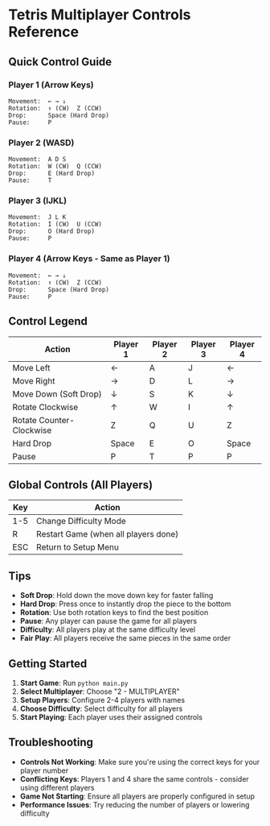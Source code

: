 # Tetris Multiplayer Controls Reference

## Quick Control Guide

### Player 1 (Arrow Keys)
```
Movement:  ← → ↓
Rotation:  ↑ (CW)  Z (CCW)
Drop:      Space (Hard Drop)
Pause:     P
```

### Player 2 (WASD)
```
Movement:  A D S
Rotation:  W (CW)  Q (CCW)
Drop:      E (Hard Drop)
Pause:     T
```

### Player 3 (IJKL)
```
Movement:  J L K
Rotation:  I (CW)  U (CCW)
Drop:      O (Hard Drop)
Pause:     P
```

### Player 4 (Arrow Keys - Same as Player 1)
```
Movement:  ← → ↓
Rotation:  ↑ (CW)  Z (CCW)
Drop:      Space (Hard Drop)
Pause:     P
```

## Control Legend

| Action | Player 1 | Player 2 | Player 3 | Player 4 |
|--------|----------|----------|----------|----------|
| Move Left | ← | A | J | ← |
| Move Right | → | D | L | → |
| Move Down (Soft Drop) | ↓ | S | K | ↓ |
| Rotate Clockwise | ↑ | W | I | ↑ |
| Rotate Counter-Clockwise | Z | Q | U | Z |
| Hard Drop | Space | E | O | Space |
| Pause | P | T | P | P |

## Global Controls (All Players)

| Key | Action |
|-----|--------|
| 1-5 | Change Difficulty Mode |
| R | Restart Game (when all players done) |
| ESC | Return to Setup Menu |

## Tips

- **Soft Drop**: Hold down the move down key for faster falling
- **Hard Drop**: Press once to instantly drop the piece to the bottom
- **Rotation**: Use both rotation keys to find the best position
- **Pause**: Any player can pause the game for all players
- **Difficulty**: All players play at the same difficulty level
- **Fair Play**: All players receive the same pieces in the same order

## Getting Started

1. **Start Game**: Run `python main.py`
2. **Select Multiplayer**: Choose "2 - MULTIPLAYER"
3. **Setup Players**: Configure 2-4 players with names
4. **Choose Difficulty**: Select difficulty for all players
5. **Start Playing**: Each player uses their assigned controls

## Troubleshooting

- **Controls Not Working**: Make sure you're using the correct keys for your player number
- **Conflicting Keys**: Players 1 and 4 share the same controls - consider using different players
- **Game Not Starting**: Ensure all players are properly configured in setup
- **Performance Issues**: Try reducing the number of players or lowering difficulty

